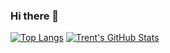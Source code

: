 ### Hi there 👋

<!--
**trentstauff/trentstauff** is a ✨ _special_ ✨ repository because its `README.md` (this file) appears on your GitHub profile.

Here are some ideas to get you started:

- 🔭 I’m currently working on ...
- 🌱 I’m currently learning ...
- 👯 I’m looking to collaborate on ...
- 🤔 I’m looking for help with ...
- 💬 Ask me about ...
- 📫 How to reach me: ...
- 😄 Pronouns: ...
- ⚡ Fun fact: ...
-->
[![Top Langs](https://github-readme-stats.vercel.app/api/top-langs/?username=trentstauff&theme=ayu-mirage)](https://github.com/anuraghazra/github-readme-stats)
[![Trent's GitHub Stats](https://github-readme-stats.vercel.app/api?username=trentstauff&theme=ayu-mirage)](https://github.com/anuraghazra/github-readme-stats)
